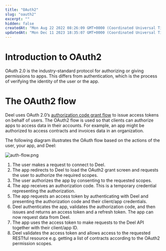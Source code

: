 ```yaml
---
title: "OAuth2"
slug: "oauth2"
excerpt: ""
hidden: false
createdAt: "Mon Aug 22 2022 08:26:09 GMT+0000 (Coordinated Universal Time)"
updatedAt: "Mon Dec 11 2023 18:35:07 GMT+0000 (Coordinated Universal Time)"
---
```

# Introduction to OAuth2

OAuth 2.0 is the industry-standard protocol for authorizing or giving permissions to apps. This differs from authentication, which is the process of verifying the identity of the user or the app.

# The OAuth2 flow

Deel uses OAuth 2.0’s [authorization code grant flow](https://datatracker.ietf.org/doc/html/rfc6749#section-4.1) to issue access tokens on behalf of users. The OAuth2 flow is used so that clients can authorize apps to access data in their accounts. For example, an app might be authorized to access contracts and invoices data in an organization.

The following diagram illustrates the OAuth flow based on the actions of the user, your app, and Deel:

![](https://files.readme.io/383529f-auth-flow.png "auth-flow.png")

1. The user makes a request to connect to Deel.
2. The app redirects to Deel to load the OAuth2 grant screen and requests the user to authorize the required scopes.
3. The user authorizes the app by consenting to the requested scopes.
4. The app receives an authorization code. This is a temporary credential representing the authorization.
5. The app requests an access token by authenticating with Deel and presenting the authorization code and their client/app credentials.
6. Deel authenticates the app, validates the authorization code, and then issues and returns an access token and a refresh token. The app can now request data from Deel.
7. The app uses the access token to make requests to the Deel API together with their client/app ID.
8. Deel validates the access token and allows access to the requested RESTful resource e.g. getting a list of contracts according to the OAuth2 permission scopes.
